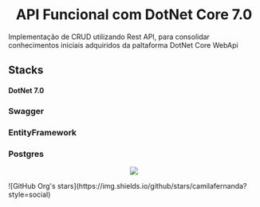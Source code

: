 <h1 align="center"> API Funcional com DotNet Core 7.0 </h1>

<p>Implementação de CRUD utilizando Rest API, para consolidar conhecimentos iniciais adquiridos da paltaforma DotNet Core WebApi</p>

## Stacks
#### DotNet 7.0
### Swagger
### EntityFramework
### Postgres
<p align="center">

<img loading="lazy" src="http://img.shields.io/static/v1?label=STATUS&message=EM%20DESENVOLVIMENTO&color=GREEN&style=for-the-badge"/>
</p>
  ![GitHub Org's stars](https://img.shields.io/github/stars/camilafernanda?style=social)
